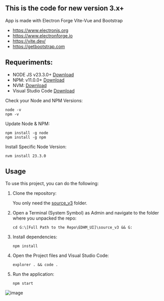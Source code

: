 ## This is the code for new version 3.x+

App is made with Electron Forge Vite-Vue and Bootstrap

* https://www.electronjs.org
* https://www.electronforge.io
* https://vite.dev/
* https://getbootstrap.com

## Requeriments:
- NODE JS v23.3.0+  [Download](https://nodejs.org/en/download/prebuilt-installer)
- NPM:    v11.0.0+  [Download](https://docs.npmjs.com/cli/v11/commands/npm)
- NVM:              [Download](https://github.com/coreybutler/nvm-windows/releases/latest)
- Visual Studio Code [Download](https://code.visualstudio.com/)

Check your Node and NPM Versions:
```
node -v
npm -v
```

Update Node & NPM:
```
npm install -g node
npm install -g npm
```

Install Specific Node Version:
```
nvm install 23.3.0
```

## Usage

To use this project, you can do the following:

1. Clone the repository:
   
    You only need the [source_v3](https://github.com/BlueMystical/EDHM_UI/tree/main/source_v3) folder.

2. Open a Terminal (System Symbol) as Admin and navigate to the folder where you unpacked the repo:
   ```
   cd G:\[Full Path to the Repo\EDHM_UI]\source_v3 && G:
   ```
3. Install dependencies:
   ```
   npm install
   ```
4. Open the Project files and Visual Studio Code:
   ```
   explorer . && code .
   ```  
5. Run the application:
   ```
   npm start
   ```
![image](https://github.com/user-attachments/assets/c6e5950f-9039-45f3-b9f5-09ffa508fde2)

